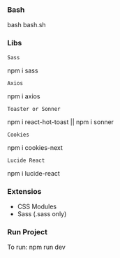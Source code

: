 ### Bash

bash bash.sh

### Libs

`Sass`

npm i sass

`Axios`

npm i axios

`Toaster or Sonner`

npm i react-hot-toast || npm i sonner

`Cookies`

npm i cookies-next

`Lucide React`

npm i lucide-react

### Extensios

- CSS Modules
- Sass (.sass only)

### Run Project

To run: npm run dev
